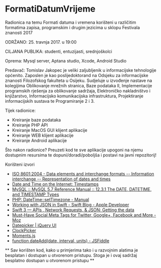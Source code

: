 # FormatiDatumVrijeme
Radionica na temu Formati datuma i vremena korišteni u različitim formatima zapisa, programskim i drugim jezicima u sklopu Festivala znanosti 2017

ODRŽANO: 25. travnja 2017. u 19:00

CILJANA PUBLIKA: studenti, entuzijasti, srednjoškolci


Oprema: Mysql server, Aptana studio, Xcode, Android Studio

Predavač:
Tomislav Jakopec je veliki zaljubljenik u informacijske tehnologije općenito. Zaposlen je kao poslijedoktorand na Odsjeku za informacijske znanosti Filozofskog fakulteta u Osijeku. Sudjeluje u izvođenje nastave na kolegijima Oblikovanje mrežnih stranica, Baze podataka II, Implementacije programskih rješenja za oblikovanje sadržaja, Elektroničko nakladništvo i knjižarstvo, Informacijsko komunikacijska infrastruktura, Projektiranje informacijskih sustava te Programiranje 2 i 3.


Tijek radionice:
* Kreiranje baze podataka
* Kreiranje PHP API
* Kreiranje MacOS GUI klijent aplikacije
* Kreiranje WEB klijent aplikacije
* Kreiranje Android aplikacije

Što nakon radionice?
Preuzeti kod te sve aplikacije upogoni na njemu dostupnim resursima te dopuni/doradi/poboljša i postavi na javni repozitorij!

Korišteni izvori
* [ISO 8601:2004 - Data elements and interchange formats -- Information interchange -- Representation of dates and times]
* [Date and Time on the Internet: Timestamps]
* [MySQL :: MySQL 5.7 Reference Manual :: 12.3.1 The DATE, DATETIME, and TIMESTAMP Types]
* [PHP: DateTime::setTimezone - Manual]
* [Working with JSON in Swift - Swift Blog - Apple Developer]
* [Swift 3 — APIs , Network Requests, &amp; JSON: Getting the data]
* [Must-Have Social Meta Tags for Twitter, Google+, Facebook and More - Moz]
* [Datepicker | jQuery UI]
* [ClockPicker]
* [Moments.js]
* [function dateAdd(date, interval, units) - JSFiddle]




** Sav korišten kod, kako u primjerima tako i u razvojnim alatima je besplatan i dostupan u otvorenom pristupu. Stoga je i ovaj sadržaj besplatno dostupan u otvorenom pristupu  **

[//]: # (These are reference links used in the body of this note and get stripped out when the markdown processor does its job. There is no need to format nicely because it shouldn't be seen. Thanks SO - http://stackoverflow.com/questions/4823468/store-comments-in-markdown-syntax)

   [ISO 8601:2004 - Data elements and interchange formats -- Information interchange -- Representation of dates and times]: <https://www.iso.org/standard/40874.html>
   [Date and Time on the Internet: Timestamps]: <https://www.ietf.org/rfc/rfc3339.txt>
   [MySQL :: MySQL 5.7 Reference Manual :: 12.3.1 The DATE, DATETIME, and TIMESTAMP Types]: <https://dev.mysql.com/doc/refman/5.7/en/datetime.html>
   [PHP: DateTime::setTimezone - Manual]: <http://php.net/manual/en/datetime.settimezone.php>
   [Working with JSON in Swift - Swift Blog - Apple Developer]: <https://developer.apple.com/swift/blog/?id=37>
   [Swift 3 — APIs , Network Requests, &amp; JSON: Getting the data]: <https://code.bradymower.com/swift-3-apis-network-requests-json-getting-the-data-4aaae8a5efc0>
   [Must-Have Social Meta Tags for Twitter, Google+, Facebook and More - Moz]: <https://moz.com/blog/meta-data-templates-123>
   [Datepicker | jQuery UI]: <https://jqueryui.com/datepicker/>
   [ClockPicker]: <https://weareoutman.github.io/clockpicker/>
   [Moments.js]: <http://momentjs.com/>
   [function dateAdd(date, interval, units) - JSFiddle]:<http://jsfiddle.net/pvkovalev/7mg9audg//>




